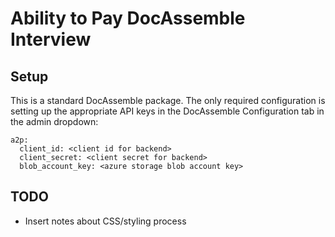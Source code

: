 # Ability to Pay DocAssemble Interview

## Setup

This is a standard DocAssemble package. The only required configuration is setting up the appropriate API keys in the DocAssemble Configuration tab in the admin dropdown:

    a2p:
      client_id: <client id for backend>
      client_secret: <client secret for backend>
      blob_account_key: <azure storage blob account key>

## TODO

* Insert notes about CSS/styling process
